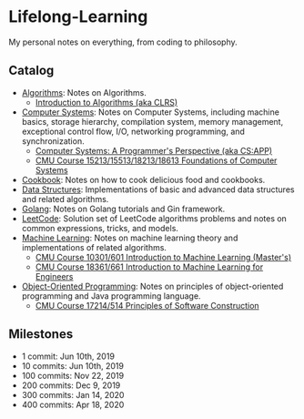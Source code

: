 # Lifelong-Learning

My personal notes on everything, from coding to philosophy.

## Catalog

* [Algorithms](./Algorithms/): Notes on Algorithms.
  * [Introduction to Algorithms (aka CLRS)](./CLRS/Algorithms/)
* [Computer Systems](./Computer-Systems/): Notes on Computer Systems, including machine basics, storage hierarchy, compilation system, memory management, exceptional control flow, I/O, networking programming, and synchronization.
  * [Computer Systems: A Programmer's Perspective (aka CS:APP)](./Computer-Systems/CSAPP/)
  * [CMU Course 15213/15513/18213/18613 Foundations of Computer Systems](./Computer-Systems/cmu-18613/)
* [Cookbook](./Cookbook/): Notes on how to cook delicious food and cookbooks.
* [Data Structures](./Data-Structures/): Implementations of basic and advanced data structures and related algorithms.
* [Golang](./Golang/): Notes on Golang tutorials and Gin framework.
* [LeetCode](./LeetCode/): Solution set of LeetCode algorithms problems and notes on common expressions, tricks, and models.
* [Machine Learning](./Machine-Learning/): Notes on machine learning theory and implementations of related algorithms.
  * [CMU Course 10301/601 Introduction to Machine Learning (Master's)](./Machine-Learning/cmu-10601/)
  * [CMU Course 18361/661 Introduction to Machine Learning for Engineers](./Machine-Learning/cmu-18661/)
* [Object-Oriented Programming](./Object-Oriented-Programming/): Notes on principles of object-oriented programming and Java programming language.
  * [CMU Course 17214/514 Principles of Software Construction](./Object-Oriented-Programming/cmu-17514/)

## Milestones

* 1 commit: Jun 10th, 2019
* 10 commits: Jun 10th, 2019
* 100 commits: Nov 22, 2019
* 200 commits: Dec 9, 2019
* 300 commits: Jan 14, 2020
* 400 commits: Apr 18, 2020
